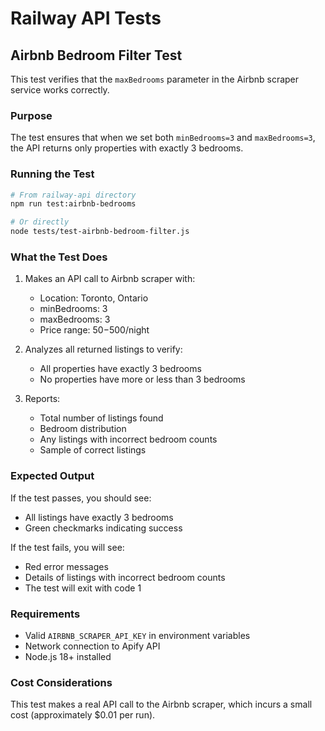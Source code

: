 # Railway API Tests

## Airbnb Bedroom Filter Test

This test verifies that the `maxBedrooms` parameter in the Airbnb scraper service works correctly.

### Purpose
The test ensures that when we set both `minBedrooms=3` and `maxBedrooms=3`, the API returns only properties with exactly 3 bedrooms.

### Running the Test

```bash
# From railway-api directory
npm run test:airbnb-bedrooms

# Or directly
node tests/test-airbnb-bedroom-filter.js
```

### What the Test Does

1. Makes an API call to Airbnb scraper with:
   - Location: Toronto, Ontario
   - minBedrooms: 3
   - maxBedrooms: 3
   - Price range: $50-$500/night

2. Analyzes all returned listings to verify:
   - All properties have exactly 3 bedrooms
   - No properties have more or less than 3 bedrooms

3. Reports:
   - Total number of listings found
   - Bedroom distribution
   - Any listings with incorrect bedroom counts
   - Sample of correct listings

### Expected Output

If the test passes, you should see:
- All listings have exactly 3 bedrooms
- Green checkmarks indicating success

If the test fails, you will see:
- Red error messages
- Details of listings with incorrect bedroom counts
- The test will exit with code 1

### Requirements

- Valid `AIRBNB_SCRAPER_API_KEY` in environment variables
- Network connection to Apify API
- Node.js 18+ installed

### Cost Considerations

This test makes a real API call to the Airbnb scraper, which incurs a small cost (approximately $0.01 per run).